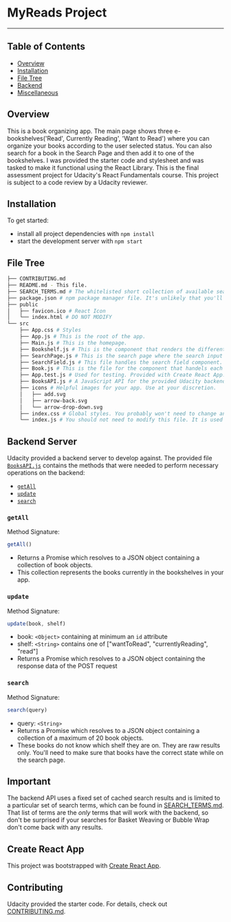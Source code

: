 # MyReads Project
___

## Table of Contents
* [Overview](#overview)
* [Installation](#installation)
* [File Tree](#file-tree)
* [Backend](#backend-server)
* [Miscellaneous](#important)

## Overview
This is a book organizing app. The main page shows three e-bookshelves('Read', Currently Reading', 'Want to Read') where you can organize your books according to the user selected status. You can also search for a book in the Search Page and then add it to one of the bookshelves. I was provided the starter code and stylesheet and was tasked to make it functional using the React Library. This is the final assessment project for Udacity's React Fundamentals course. This project is subject to a code review by a Udacity reviewer.

## Installation

To get started:

* install all project dependencies with `npm install`
* start the development server with `npm start`

## File Tree
```bash
├── CONTRIBUTING.md
├── README.md - This file.
├── SEARCH_TERMS.md # The whitelisted short collection of available search terms for you to use with your app.
├── package.json # npm package manager file. It's unlikely that you'll need to modify this.
├── public
│   ├── favicon.ico # React Icon
│   └── index.html # DO NOT MODIFY
└── src
    ├── App.css # Styles
    ├── App.js # This is the root of the app.
    ├── Main.js # This is the homepage.
    ├── Bookshelf.js # This is the component that renders the different bookshelves.
    ├── SearchPage.js # This is the search page where the search input field and search results are displayed.
    ├── SearchField.js # This file handles the search field component.
    ├── Book.js # This is the file for the component that handels each book.
    ├── App.test.js # Used for testing. Provided with Create React App. Testing is encouraged, but not required.
    ├── BooksAPI.js # A JavaScript API for the provided Udacity backend. Instructions for the methods are below.
    ├── icons # Helpful images for your app. Use at your discretion.
    │   ├── add.svg
    │   ├── arrow-back.svg
    │   └── arrow-drop-down.svg
    ├── index.css # Global styles. You probably won't need to change anything here.
    └── index.js # You should not need to modify this file. It is used for DOM rendering only.
```

## Backend Server

Udacity provided a backend server to develop against. The provided file [`BooksAPI.js`](src/BooksAPI.js) contains the methods that were needed to perform necessary operations on the backend:

* [`getAll`](#getall)
* [`update`](#update)
* [`search`](#search)

### `getAll`

Method Signature:

```js
getAll()
```

* Returns a Promise which resolves to a JSON object containing a collection of book objects.
* This collection represents the books currently in the bookshelves in your app.

### `update`

Method Signature:

```js
update(book, shelf)
```

* book: `<Object>` containing at minimum an `id` attribute
* shelf: `<String>` contains one of ["wantToRead", "currentlyReading", "read"]
* Returns a Promise which resolves to a JSON object containing the response data of the POST request

### `search`

Method Signature:

```js
search(query)
```

* query: `<String>`
* Returns a Promise which resolves to a JSON object containing a collection of a maximum of 20 book objects.
* These books do not know which shelf they are on. They are raw results only. You'll need to make sure that books have the correct state while on the search page.

## Important
The backend API uses a fixed set of cached search results and is limited to a particular set of search terms, which can be found in [SEARCH_TERMS.md](SEARCH_TERMS.md). That list of terms are the _only_ terms that will work with the backend, so don't be surprised if your searches for Basket Weaving or Bubble Wrap don't come back with any results.

## Create React App

This project was bootstrapped with [Create React App](https://github.com/facebookincubator/create-react-app).

## Contributing

Udacity provided the starter code.
For details, check out [CONTRIBUTING.md](CONTRIBUTING.md).
